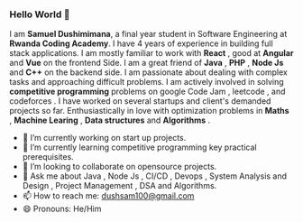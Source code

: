 ### Hello World 👋

I am **Samuel Dushimimana**, a final year student in Software Engineering at **Rwanda Coding Academy**. I have 4 years of experience in building full stack applications. I am mostly familiar to work with **React** , good at  **Angular** and **Vue** on the frontend Side. I am a great friend of **Java** , **PHP** , **Node Js** and **C++** on the backend side. I am passionate about dealing with complex tasks and approaching difficult problems. I am actively involved in solving **competitive programming** problems on google Code Jam  , leetcode , and codeforces . I have worked on several startups and client's demanded projects so far. Enthusiastically in love with optimization problems in **Maths** , **Machine Learing** , **Data structures** and **Algorithms** .

- 🔭 I’m currently working on start up projects.
- 🌱 I’m currently learning competitive programming key practical prerequisites.
- 👯 I’m looking to collaborate on opensource projects.
- 💬 Ask me about Java , Node Js , CI/CD , Devops , System Analysis and Design , Project Management , DSA and Algorithms. 
- 📫 How to reach me: dushsam100@gmail.com
- 😄 Pronouns: He/Him




